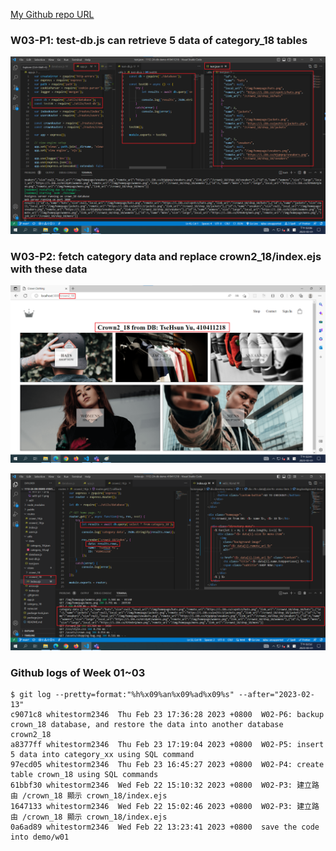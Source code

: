 [My Github repo URL](https://github.com/whitestorm2346/1112-2A-db-demo-410411218)

### W03-P1: test-db.js can retrieve 5 data of category_18 tables

![](w03-p1-1.png)

### W03-P2: fetch category data and replace crown2_18/index.ejs with these data

![](w03-p2-1.png)

![](w03-p2-2.png)

### Github logs of Week 01~03

```
$ git log --pretty=format:"%h%x09%an%x09%ad%x09%s" --after="2023-02-13"
c9071c8 whitestorm2346  Thu Feb 23 17:36:28 2023 +0800  W02-P6: backup crown_18 database, and restore the data into another database crown2_18
a8377ff whitestorm2346  Thu Feb 23 17:19:04 2023 +0800  W02-P5: insert 5 data into category_xx using SQL command
97ecd05 whitestorm2346  Thu Feb 23 16:45:27 2023 +0800  W02-P4: create table crown_18 using SQL commands
61bbf30 whitestorm2346  Wed Feb 22 15:10:32 2023 +0800  W02-P3: 建立路由 /crown_18 顯示 crown_18/index.ejs
1647133 whitestorm2346  Wed Feb 22 15:02:46 2023 +0800  W02-P3: 建立路由 /crown_18 顯示 crown_18/index.ejs
0a6ad89 whitestorm2346  Wed Feb 22 13:23:41 2023 +0800  save the code into demo/w01
```
